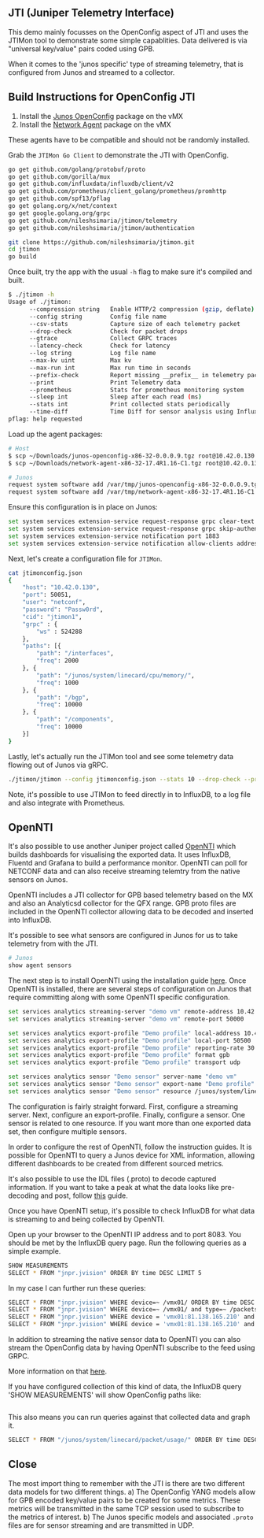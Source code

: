 ## JTI (Juniper Telemetry Interface)

This demo mainly focusses on the OpenConfig aspect of JTI and uses the JTIMon tool to demonstrate some simple capablities. Data delivered is via "universal key/value" pairs coded using GPB.

When it comes to the 'junos specific' type of streaming telemetry, that is configured from Junos and streamed to a collector.

## Build Instructions for OpenConfig JTI

1.	Install the [Junos OpenConfig](https://www.juniper.net/support/downloads/?p=openconfig#sw) package on the vMX
2.	Install the [Network Agent](https://www.juniper.net/support/downloads/?p=mx960#sw) package on the vMX

These agents have to be compatible and should not be randomly installed.

Grab the `JTIMon Go Client` to demonstrate the JTI with OpenConfig.

```bash
go get github.com/golang/protobuf/proto
go get github.com/gorilla/mux
go get github.com/influxdata/influxdb/client/v2
go get github.com/prometheus/client_golang/prometheus/promhttp
go get github.com/spf13/pflag
go get golang.org/x/net/context
go get google.golang.org/grpc
go get github.com/nileshsimaria/jtimon/telemetry
go get github.com/nileshsimaria/jtimon/authentication

git clone https://github.com/nileshsimaria/jtimon.git
cd jtimon
go build
```

Once built, try the app with the usual `-h` flag to make sure it's compiled and built.

```bash
$ ./jtimon -h
Usage of ./jtimon:
      --compression string   Enable HTTP/2 compression (gzip, deflate)
      --config string        Config file name
      --csv-stats            Capture size of each telemetry packet
      --drop-check           Check for packet drops
      --gtrace               Collect GRPC traces
      --latency-check        Check for latency
      --log string           Log file name
      --max-kv uint          Max kv
      --max-run int          Max run time in seconds
      --prefix-check         Report missing __prefix__ in telemetry packet
      --print                Print Telemetry data
      --prometheus           Stats for prometheus monitoring system
      --sleep int            Sleep after each read (ms)
      --stats int            Print collected stats periodically
      --time-diff            Time Diff for sensor analysis using InfluxDB
pflag: help requested
```

Load up the agent packages:

```bash
# Host
$ scp ~/Downloads/junos-openconfig-x86-32-0.0.0.9.tgz root@10.42.0.130:/var/tmp/junos-openconfig-x86-32-0.0.0.9.tgz
$ scp ~/Downloads/network-agent-x86-32-17.4R1.16-C1.tgz root@10.42.0.130:/var/tmp/network-agent-x86-32-17.4R1.16-C1.tgz

# Junos
request system software add /var/tmp/junos-openconfig-x86-32-0.0.0.9.tgz no-validate
request system software add /var/tmp/network-agent-x86-32-17.4R1.16-C1.tgz no-validate
```

Ensure this configuration is in place on Junos:

```bash
set system services extension-service request-response grpc clear-text port 50051
set system services extension-service request-response grpc skip-authentication
set system services extension-service notification port 1883
set system services extension-service notification allow-clients address 0.0.0.0/0
```

Next, let's create a configuration file for `JTIMon`.

```bash
cat jtimonconfig.json
{
    "host": "10.42.0.130",
    "port": 50051,
    "user": "netconf",
    "password": "Passw0rd",
    "cid": "jtimon1",
    "grpc" : {
        "ws" : 524288
    },
    "paths": [{
        "path": "/interfaces",
        "freq": 2000
    }, {
        "path": "/junos/system/linecard/cpu/memory/",
        "freq": 1000
    }, {
        "path": "/bgp",
        "freq": 10000
    }, {
        "path": "/components",
        "freq": 10000
    }]
}
```

Lastly, let's actually run the JTIMon tool and see some telemetry data flowing out of Junos via gRPC.

```bash
./jtimon/jtimon --config jtimonconfig.json --stats 10 --drop-check --print
```

Note, it's possible to use JTIMon to feed directly in to InfluxDB, to a log file and also integrate with Prometheus.

## OpenNTI

It's also possible to use another Juniper project called [OpenNTI](https://github.com/Juniper/open-nti) which builds dashboards for visualising the exported data. It uses InfluxDB, Fluentd and Grafana to build a performance monitor. OpenNTI can poll for NETCONF data and can also receive streaming telemtry from the native sensors on Junos.

OpenNTI includes a JTI collector for GPB based telemetry based on the MX and also an Analyticsd collector for the QFX range. GPB proto files are included in the OpenNTI collector allowing data to be decoded and inserted into InfluxDB.

It's possible to see what sensors are configured in Junos for us to take telemetry from with the JTI.

```bash
# Junos
show agent sensors
```

The next step is to install OpenNTI using the installation guide [here](http://open-nti.readthedocs.io/en/latest/install.html).
Once OpenNTI is installed, there are several steps of configuration on Junos that require committing along with some OpenNTI specific configuration.

```bash
set services analytics streaming-server "demo vm" remote-address 10.42.0.128
set services analytics streaming-server "demo vm" remote-port 50000

set services analytics export-profile "Demo profile" local-address 10.42.0.130
set services analytics export-profile "Demo profile" local-port 50500
set services analytics export-profile "Demo profile" reporting-rate 30
set services analytics export-profile "Demo profile" format gpb
set services analytics export-profile "Demo profile" transport udp

set services analytics sensor "Demo sensor" server-name "demo vm"
set services analytics sensor "Demo sensor" export-name "Demo profile"
set services analytics sensor "Demo sensor" resource /junos/system/linecard/interface/
```

The configuration is fairly straight forward. First, configure a streaming server. Next, configure an export-profile. Finally, configure a sensor. One sensor is related to one resource. If you want more than one exported data set, then configure multiple sensors.

In order to configure the rest of OpenNTI, follow the instruction guides. It is possible for OpenNTI to query a Junos device for XML information, allowing different dashboards to be created from different sourced metrics.

It's also possible to use the IDL files (.proto) to decode captured information. If you want to take a peak at what the data looks like pre-decoding and post, follow [this](https://www.juniper.net/documentation/en_US/junos/topics/reference/general/junos-telemetry-interface-decoding-data.html) guide.


Once you have OpenNTI setup, it's possible to check InfluxDB for what data is streaming to and being collected by OpenNTI.

Open up your browser to the OpenNTI IP address and to port 8083. You should be met by the InfluxDB query page. Run the following queries as a simple example.

```bash
SHOW MEASUREMENTS
SELECT * FROM "jnpr.jvision" ORDER BY time DESC LIMIT 5
```

In my case I can further run these queries:

```bash
SELECT * FROM "jnpr.jvision" WHERE device=~ /vmx01/ ORDER BY time DESC LIMIT 5
SELECT * FROM "jnpr.jvision" WHERE device=~ /vmx01/ and type=~ /packets/ ORDER BY time DESC LIMIT 10
SELECT * FROM "jnpr.jvision" WHERE device = 'vmx01:81.138.165.210' and type=~ /packets/ ORDER BY time DESC LIMIT 10
SELECT * FROM "jnpr.jvision" WHERE device = 'vmx01:81.138.165.210' and type = 'egress_queue_info.packets' and interface = 'ge-0/0/1' ORDER BY time DESC LIMIT 10
```

In addition to streaming the native sensor data to OpenNTI you can also stream the OpenConfig data by having OpenNTI subscribe to the feed using GRPC.

More information on that [here](https://techmocha.blog/2017/08/21/using-opennti-as-a-collector-for-streaming-telemetry-from-juniper-devices-part-3/).

If you have configured collection of this kind of data, the InfluxDB query 'SHOW MEASUREMENTS' will show OpenConfig paths like:

```bash
```

This also means you can run queries against that collected data and graph it.

```bash
SELECT * FROM "/junos/system/linecard/packet/usage/" ORDER BY time DESC LIMIT 5
```


## Close

The most import thing to remember with the JTI is there are two different data models for two different things.
a) The OpenConfig YANG models allow for GPB encoded key/value pairs to be created for some metrics. These metrics will be transmitted in the same TCP session used to subscribe to the metrics of interest.
b) The Junos specific models and associated `.proto` files are for sensor streaming and are transmitted in UDP.
